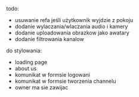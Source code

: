 todo:

- usuwanie refa jeśli użytkownik wyjdzie z pokoju
- dodanie wylaczania/wlaczania audio i kamery
- dodanie uploadowania obrazkow jako awatary
- dodanie filtrowania kanalow

do stylowania:

- loading page
- about us
- komunikat w formsie logowani
- komunikat w formsie tworzenia channelu
- owner ma sie zawijac